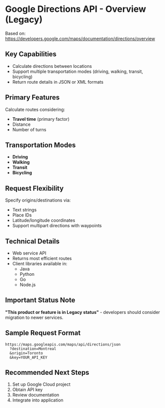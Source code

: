# Google Directions API - Overview (Legacy)

Based on: https://developers.google.com/maps/documentation/directions/overview

## Key Capabilities
- Calculate directions between locations
- Support multiple transportation modes (driving, walking, transit, bicycling)
- Return route details in JSON or XML formats

## Primary Features
Calculate routes considering:
- **Travel time** (primary factor)
- Distance
- Number of turns

## Transportation Modes
- **Driving**
- **Walking**
- **Transit**
- **Bicycling**

## Request Flexibility
Specify origins/destinations via:
- Text strings
- Place IDs
- Latitude/longitude coordinates
- Support multipart directions with waypoints

## Technical Details
- Web service API
- Returns most efficient routes
- Client libraries available in:
  - Java
  - Python
  - Go
  - Node.js

## Important Status Note
**"This product or feature is in Legacy status"** - developers should consider migration to newer services.

## Sample Request Format
```
https://maps.googleapis.com/maps/api/directions/json
  ?destination=Montreal
  &origin=Toronto
  &key=YOUR_API_KEY
```

## Recommended Next Steps
1. Set up Google Cloud project
2. Obtain API key
3. Review documentation
4. Integrate into application